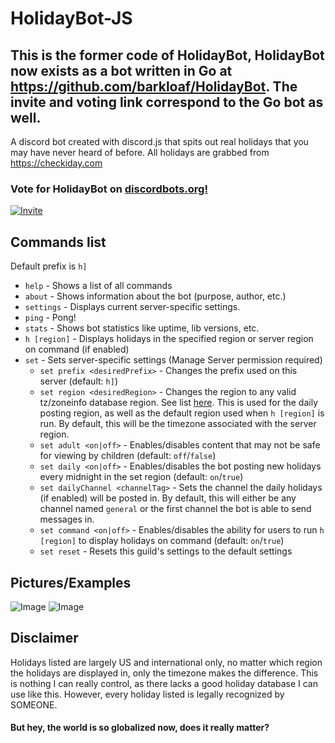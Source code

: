 # HolidayBot-JS
## This is the former code of HolidayBot, HolidayBot now exists as a bot written in Go at https://github.com/barkloaf/HolidayBot. The invite and voting link correspond to the Go bot as well.
A discord bot created with discord.js that spits out real holidays that you may have never heard of before. All holidays are grabbed from https://checkiday.com

### Vote for HolidayBot on [discordbots.org!](https://discordbots.org/bot/504508062929911869)

[![Invite](https://austin-serves-the.yiff.church/i/ovgxbdm4.png)](https://discordapp.com/api/oauth2/authorize?client_id=504508062929911869&permissions=67456064&scope=bot)

## Commands list
Default prefix is `h]`

* `help` - Shows a list of all commands
* `about` - Shows information about the bot (purpose, author, etc.)
* `settings` - Displays current server-specific settings.
* `ping` - Pong!
* `stats` - Shows bot statistics like uptime, lib versions, etc.
* `h [region]` - Displays holidays in the specified region or server region on command (if enabled)
* `set` - Sets server-specific settings (Manage Server permission required)
    * `set prefix <desiredPrefix>` - Changes the prefix used on this server (default: `h]`)
    * `set region <desiredRegion>` - Changes the region to any valid tz/zoneinfo database region. See list [here](https://en.wikipedia.org/wiki/List_of_tz_database_time_zones). This is used for the daily posting region, as well as the default region used when `h [region]` is run. By default, this will be the timezone associated with the server region.
    * `set adult <on|off>` - Enables/disables content that may not be safe for viewing by children (default: `off`/`false`)
    * `set daily <on|off>` - Enables/disables the bot posting new holidays every midnight in the set region (default: `on`/`true`)
    * `set dailyChannel <channelTag>` - Sets the channel the daily holidays (if enabled) will be posted in. By default, this will either be any channel named `general` or the first channel the bot is able to send messages in.
    * `set command <on|off>` - Enables/disables the ability for users to run `h [region]` to display holidays on command (default: `on`/`true`)
    * `set reset` - Resets this guild's settings to the default settings


## Pictures/Examples
![Image](https://i.barkloaf.com/IswVIlmAJ.png "command")
![Image](https://i.barkloaf.com/qHLql1R6K.png "daily")


## Disclaimer
Holidays listed are largely US and international only, no matter which region the holidays are displayed in, only the timezone makes the difference. This is nothing I can really control, as there lacks a good holiday database I can use like this. However, every holiday listed is legally recognized by SOMEONE.
#### But hey, the world is so globalized now, does it really matter?
